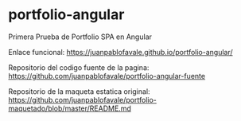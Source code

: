 # portfolio-angular

Primera Prueba de Portfolio SPA en Angular

Enlace funcional:
https://juanpablofavale.github.io/portfolio-angular/

Repositorio del codigo fuente de la pagina:
https://github.com/juanpablofavale/portfolio-angular-fuente

Repositorio de la maqueta estatica original:
https://github.com/juanpablofavale/portfolio-maquetado/blob/master/README.md
